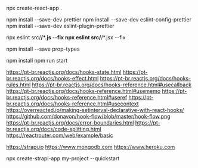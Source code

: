 npx create-react-app .

npm install --save-dev prettier 
npm install --save-dev eslint-config-prettier
npm install --save-dev eslint-plugin-prettier


npx eslint src/**/*.js --fix
npx eslint src/**/*.jsx --fix


npm install --save prop-types

npm install
npm run start

https://pt-br.reactjs.org/docs/hooks-state.html
https://pt-br.reactjs.org/docs/hooks-effect.html
https://pt-br.reactjs.org/docs/hooks-rules.html
https://pt-br.reactjs.org/docs/hooks-reference.html#usecallback
https://pt-br.reactjs.org/docs/hooks-reference.html#usememo
https://pt-br.reactjs.org/docs/hooks-reference.html#useref
https://pt-br.reactjs.org/docs/hooks-reference.html#usecontext
https://overreacted.io/making-setinterval-declarative-with-react-hooks/
https://github.com/donavon/hook-flow/blob/master/hook-flow.png
https://pt-br.reactjs.org/docs/error-boundaries.html
https://pt-br.reactjs.org/docs/code-splitting.html
https://reactrouter.com/web/example/basic

https://strapi.io
https://www.mongodb.com
https://www.heroku.com

npx create-strapi-app my-project --quickstart